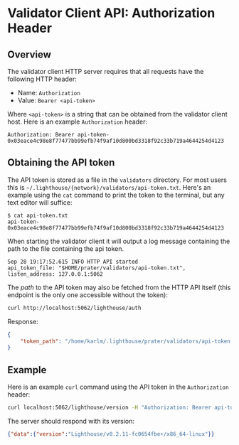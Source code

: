 # Validator Client API: Authorization Header

## Overview

The validator client HTTP server requires that all requests have the following
HTTP header:

- Name: `Authorization`
- Value: `Bearer <api-token>`

Where `<api-token>` is a string that can be obtained from the validator client
host. Here is an example `Authorization` header:

```
Authorization: Bearer api-token-0x03eace4c98e8f77477bb99efb74f9af10d800bd3318f92c33b719a4644254d4123
```

## Obtaining the API token

The API token is stored as a file in the `validators` directory. For most users
this is `~/.lighthouse/{network}/validators/api-token.txt`. Here's an
example using the `cat` command to print the token to the terminal, but any
text editor will suffice:

```
$ cat api-token.txt
api-token-0x03eace4c98e8f77477bb99efb74f9af10d800bd3318f92c33b719a4644254d4123
```

When starting the validator client it will output a log message containing the path
to the file containing the api token.

```
Sep 28 19:17:52.615 INFO HTTP API started                        api_token_file: "$HOME/prater/validators/api-token.txt", listen_address: 127.0.0.1:5062
```

The _path_ to the API token may also be fetched from the HTTP API itself (this endpoint is the only
one accessible without the token):

```bash
curl http://localhost:5062/lighthouse/auth
```

Response:

```json
{
    "token_path": "/home/karlm/.lighthouse/prater/validators/api-token.txt"
}
```

## Example

Here is an example `curl` command using the API token in the `Authorization` header:

```bash
curl localhost:5062/lighthouse/version -H "Authorization: Bearer api-token-0x03eace4c98e8f77477bb99efb74f9af10d800bd3318f92c33b719a4644254d4123"
```

The server should respond with its version:

```json
{"data":{"version":"Lighthouse/v0.2.11-fc0654fbe+/x86_64-linux"}}
```
